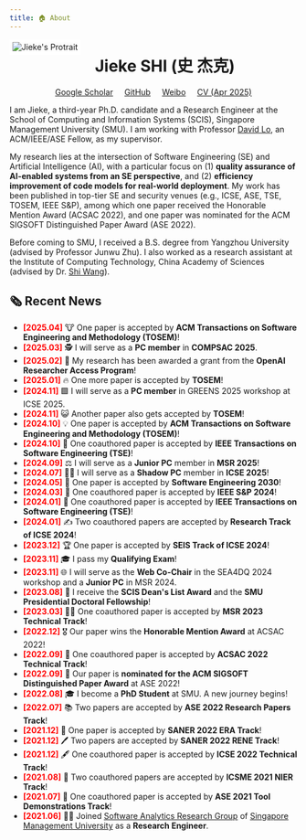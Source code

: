 ```yaml
---
title: 🏠 About
---
```


[<img src="images/photo_compressed.jpeg" style="max-width:35%;min-width:40px;float:left;border: 5px solid white; margin-right: 25px; margin-bottom: 10px;" alt="Jieke's Protrait" />](https://jiekeshi.github.io/)

# Jieke SHI (史 杰克)

<div style="display: flex; justify-content: center; align-items: center;">
  <div style="margin-right: 20px;">
    <i class="fas fa-graduation-cap" style="color: #1f4e9a;"></i>
    <a href="https://scholar.google.com/citations?hl=en&user=wIbgZVoAAAAJ" target="_blank">Google Scholar</a>
  </div>
  <!-- <div style="margin-right: 20px;">
    <i class="fas fa-book" style="color: #1f4e9a;"></i>
    <a href="https://dblp.uni-trier.de/pid/246/7302.html" target="_blank">DBLP</a>
  </div> -->
  <div style="margin-right: 20px;">
    <i class="fab fa-github" style="color: #1f4e9a;"></i>
    <a href="https://github.com/jiekeshi" target="_blank">GitHub</a>
  </div>
  <div style="margin-right: 20px;">
    <i class="fab fa-weibo" style="color: #1f4e9a;"></i>
    <a href="https://weibo.com/u/6030362450" target="_blank">Weibo</a>
  </div>
  <div>
    <i class="fas fa-file-alt" style="color: #1f4e9a;"></i>
    <a href="/resume/resume.pdf" target="_blank">CV (Apr 2025)</a>
  </div>
</div>




I am Jieke, a third-year Ph.D. candidate and a Research Engineer at the School of Computing and Information Systems (SCIS), Singapore Management University (SMU). I am working with Professor [David Lo](http://www.mysmu.edu/faculty/davidlo/), an ACM/IEEE/ASE Fellow, as my supervisor.

My research lies at the intersection of Software Engineering (SE) and Artificial Intelligence (AI), with a particular focus on (1) **quality assurance of AI-enabled systems from an SE perspective**, and (2) **efficiency improvement of code models for real-world deployment**. My work has been published in top-tier SE and security venues (e.g., ICSE, ASE, TSE, TOSEM, IEEE S&P), among which one paper received the Honorable Mention Award (ACSAC 2022), and one paper was nominated for the ACM SIGSOFT Distinguished Paper Award (ASE 2022).

Before coming to SMU, I received a B.S. degree from Yangzhou University (advised by Professor Junwu Zhu). I also worked as a research assistant at the Institute of Computing Technology, China Academy of Sciences (advised by Dr. [Shi Wang](https://ictkc.github.io/)).

## 🗞️ Recent News


<div class="scrollable-news">
<ul>
  <li><b><font color="#FF0000">[2025.04]</font></b> 🐮 One paper is accepted by <b>ACM Transactions on Software Engineering and Methodology (TOSEM)</b>!</li>
  <li><b><font color="#FF0000">[2025.03]</font></b> 🕵️ I will serve as a <b>PC member</b> in <b>COMPSAC 2025</b>.</li>
  <li><b><font color="#FF0000">[2025.02]</font></b> 🤑 My research has been awarded a grant from the <b>OpenAI Researcher Access Program</b>!</li>
  <li><b><font color="#FF0000">[2025.01]</font></b> 🔥 One more paper is accepted by <b>TOSEM</b>!</li>
  <li><b><font color="#FF0000">[2024.11]</font></b> 🟩 I will serve as a <b>PC member</b> in GREENS 2025 workshop at ICSE 2025.</li>
  <li><b><font color="#FF0000">[2024.11]</font></b> 😺 Another paper also gets accepted by <b>TOSEM</b>!</li>
  <li><b><font color="#FF0000">[2024.10]</font></b> 💡 One paper is accepted by <b>ACM Transactions on Software Engineering and Methodology (TOSEM)</b>!</li>
  <li><b><font color="#FF0000">[2024.10]</font></b> 📝 One coauthored paper is accepted by <b>IEEE Transactions on Software Engineering (TSE)</b>!</li>
  <li><b><font color="#FF0000">[2024.09]</font></b> ⚖️ I will serve as a <b>Junior PC</b> member in <b>MSR 2025</b>!</li>
  <li><b><font color="#FF0000">[2024.07]</font></b> 😶‍🌫️ I will serve as a <b>Shadow PC</b> member in <b>ICSE 2025</b>!</li>
  <li><b><font color="#FF0000">[2024.05]</font></b> 📜 One paper is accepted by <b>Software Engineering 2030</b>!</li>
  <li><b><font color="#FF0000">[2024.03]</font></b> 🎉 One coauthored paper is accepted by <b>IEEE S&P 2024</b>!</li>
  <li><b><font color="#FF0000">[2024.01]</font></b> 📝 One coauthored paper is accepted by <b>IEEE Transactions on Software Engineering (TSE)</b>!</li>
  <li><b><font color="#FF0000">[2024.01]</font></b> ✍️ Two coauthored papers are accepted by <b>Research Track of ICSE 2024</b>!</li>
  <li><b><font color="#FF0000">[2023.12]</font></b> 🏆 One paper is accepted by <b>SEIS Track of ICSE 2024</b>!</li>
  <li><b><font color="#FF0000">[2023.11]</font></b> 🎓 I pass my <b>Qualifying Exam</b>!</li>
  <li><b><font color="#FF0000">[2023.11]</font></b> 🌐 I will serve as the <b>Web Co-Chair</b> in the SEA4DQ 2024 workshop and a <b>Junior PC</b> in MSR 2024.</li>
  <li><b><font color="#FF0000">[2023.08]</font></b> 🏅 I receive the <b>SCIS Dean's List Award</b> and the <b>SMU Presidential Doctoral Fellowship</b>!</li>
  <li><b><font color="#FF0000">[2023.03]</font></b> 🧑‍🔬 One coauthored paper is accepted by <b>MSR 2023 Technical Track</b>!</li>
  <li><b><font color="#FF0000">[2022.12]</font></b> 🎖️ Our paper wins the <b>Honorable Mention Award</b> at ACSAC 2022!</li>
  <li><b><font color="#FF0000">[2022.09]</font></b> 📝 One coauthored paper is accepted by <b>ACSAC 2022 Technical Track</b>!</li>
  <li><b><font color="#FF0000">[2022.09]</font></b> 🌟 Our paper is <b>nominated for the ACM SIGSOFT Distinguished Paper Award</b> at ASE 2022!</li>
  <li><b><font color="#FF0000">[2022.08]</font></b> 🎓 I become a <b>PhD Student</b> at SMU. A new journey begins!</li>
  <li><b><font color="#FF0000">[2022.07]</font></b> 📚 Two papers are accepted by <b>ASE 2022 Research Papers Track</b>!</li>
  <li><b><font color="#FF0000">[2021.12]</font></b> 📝 One paper is accepted by <b>SANER 2022 ERA Track</b>!</li>
  <li><b><font color="#FF0000">[2021.12]</font></b> 🖊️ Two papers are accepted by <b>SANER 2022 RENE Track</b>!</li>
  <li><b><font color="#FF0000">[2021.12]</font></b> 🖋️ One coauthored paper is accepted by <b>ICSE 2022 Technical Track</b>!</li>
  <li><b><font color="#FF0000">[2021.08]</font></b> 📑 Two coauthored papers are accepted by <b>ICSME 2021 NIER Track</b>!</li>
  <li><b><font color="#FF0000">[2021.07]</font></b> 🔧 One coauthored paper is accepted by <b>ASE 2021 Tool Demonstrations Track</b>!</li>
  <li><b><font color="#FF0000">[2021.06]</font></b> 👨‍💻 Joined <a href="https://soarsmu.github.io/">Software Analytics Research Group</a> of <a href="https://www.smu.edu.sg/">Singapore Management University</a> as a <b>Research Engineer</b>.</li>
</ul>
</div>

